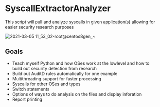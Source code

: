 # SyscallExtractorAnalyzer
This script will pull and analyze syscalls in given application(s) allowing for easier security research purposes

![2021-03-05 11_53_02-root@centos8gen_~](https://user-images.githubusercontent.com/23244379/110147248-73c27180-7da9-11eb-9aa3-ffce47786c6a.png)

## Goals
- Teach myself Python and how OSes work at the lowlevel and how to build out security detection from research
- Build out AuditD rules automatically for one example
- Multithreading support for faster processing
- Syscalls for other OSes and types
- Switch statements
- Options of ways to do analysis on the files and display inforation
- Report printing
